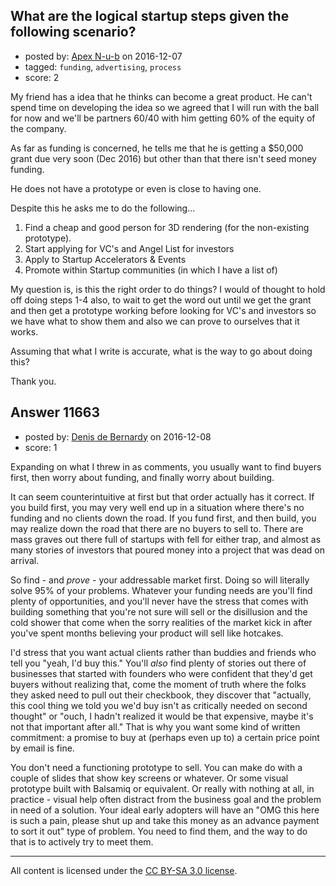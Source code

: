 ## What are the logical startup steps given the following scenario?

- posted by: [Apex N-u-b](https://stackexchange.com/users/7796589/apex-n-u-b) on 2016-12-07
- tagged: `funding`, `advertising`, `process`
- score: 2

My friend has a idea that he thinks can become a great product. He can't spend time on developing the idea so we agreed that I will run with the ball for now and we'll be partners 60/40 with him getting 60% of the equity of the company.

As far as funding is concerned, he tells me that he is getting a $50,000 grant due very soon (Dec 2016) but other than that there isn't seed money funding.

He does not have a prototype or even is close to having one.

Despite this he asks me to do the following...

1.  Find a cheap and good person for 3D rendering (for the non-existing prototype).
2.  Start applying for VC's and Angel List for investors
3.  Apply to Startup Accelerators & Events
4.  Promote within Startup communities (in which I have a list of)

My question is, is this the right order to do things? I would of thought to hold off doing steps 1-4 also, to wait to get the word out until we get the grant and then get a prototype working before looking for VC's and investors so we have what to show them and also we can prove to ourselves that it works. 

Assuming that what I write is accurate, what is the way to go about doing this?

Thank you.




## Answer 11663

- posted by: [Denis de Bernardy](https://stackexchange.com/users/182468/denis-de-bernardy) on 2016-12-08
- score: 1

Expanding on what I threw in as comments, you usually want to find buyers first, then worry about funding, and finally worry about building.

It can seem counterintuitive at first but that order actually has it correct. If you build first, you may very well end up in a situation where there's no funding and no clients down the road. If you fund first, and then build, you may realize down the road that there are no buyers to sell to. There are mass graves out there full of startups with fell for either trap, and almost as many stories of investors that poured money into a project that was dead on arrival.

So find - and _prove_ - your addressable market first. Doing so will literally solve 95% of your problems. Whatever your funding needs are you'll find plenty of opportunities, and you'll never have the stress that comes with building something that you're not sure will sell or the disillusion and the cold shower that come when the sorry realities of the market kick in after you've spent months believing your product will sell like hotcakes.

I'd stress that you want actual clients rather than buddies and friends who tell you "yeah, I'd buy this." You'll _also_ find plenty of stories out there of businesses that started with founders who were confident that they'd get buyers without realizing that, come the moment of truth where the folks they asked need to pull out their checkbook, they discover that "actually, this cool thing we told you we'd buy isn't as critically needed on second thought" or "ouch, I hadn't realized it would be that expensive, maybe it's not that important after all." That is why you want some kind of written commitment: a promise to buy at (perhaps even up to) a certain price point by email is fine.

You don't need a functioning prototype to sell. You can make do with a couple of slides that show key screens or whatever. Or some visual prototype built with Balsamiq or equivalent. Or really with nothing at all, in practice - visual help often distract from the business goal and the problem in need of a solution. Your ideal early adopters will have an "OMG this here is such a pain, please shut up and take this money as an advance payment to sort it out" type of problem. You need to find them, and the way to do that is to actively try to meet them.



---

All content is licensed under the [CC BY-SA 3.0 license](https://creativecommons.org/licenses/by-sa/3.0/).
